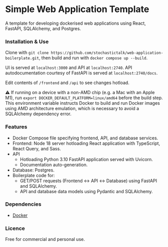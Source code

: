 # Simple Web Application Template

A template for developing dockerised web applications using React, FastAPI, SQLAlchemy, and Postgres.

### Installation & Use
Clone with `git clone https://github.com/stochastictalk/web-application-boilerplate.git`, then build and run with `docker compose up --build`.

UI is served at `localhost:3000` and API at `localhost:2740`. API autodocumentation courtesy of FastAPI is served at `localhost:2740/docs`.

Edit contents of `/frontend` and `/api` to see changes hotload.

:warning: If running on a device with a non-AMD chip (e.g. a Mac with an Apple M1), run `export DOCKER_DEFAULT_PLATFORM=linux/amd64` before the build step. This environment variable instructs Docker to build and run Docker images using AMD architecture emulation, which is necessary to avoid a SQLAlchemy dependency error.

### Features

* Docker Compose file specifying frontend, API, and database services.
* Frontend: Node 18 server hotloading React application with TypeScript, React Query, and Sass.
* API
    * Hotloading Python 3.10 FastAPI application served with Uvicorn.
    * Documentation auto-generation.
* Database: Postgres.
* Boilerplate code for:
    * GET/POST requests (Frontend ↔ API ↔ Database) using FastAPI and SQLAlchemy.
    * API and database data models using Pydantic and SQLAlchemy.

### Dependencies

* [Docker](https://docs.docker.com/get-docker/)


### Licence

Free for commercial and personal use.


